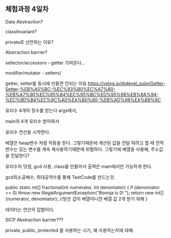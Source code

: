 ## 체험과정 4일차 ##

Data Abstraction?

classInvariant?

private로 선언하는 이유?

Abstraction barrier? 

sellector/accessors - getter 가져온다...

modifier/mutator - setters/


getter, setter를 동시에 만들면 안되는 이유
https://velog.io/@devel_sujin/Getter-Setter-%EB%A5%BC-%EC%93%B0%EC%A7%80-%EB%A7%90%EC%95%84%EC%95%BC%ED%95%98%EB%8A%94-%EC%9D%B4%EC%9C%A0%EA%B0%80-%EB%AD%98%EA%B9%8C

유리수 4개의 정수를 받는다 args에서,

main의 4개 유리수 받아와서

유리수 연산을 시작한다.


배열은 heap변수 처럼 작동을 한다. 그렇기때문에 
계산된 값을 전달 하려고 할 때 
전역변수는 있는 변수를 계속 재사용하기때문에 위험하다.
그렇기에 배열을 사용해, 주소값을 전달한다?


유리수의 덧셈, gcd 사용, class를 만들어서 출력은 main에서만 가능하게 한다.

gcd최소공배수, 최대공약수를 통해 TestCode를 만드는것.

   public static int[] fractional(int numerator, int denomiator) {
        if (denomiator == 0)
            throw new IllegalArgumentException("Bonnja is 0! ");
        return new int[] {numerator, denomiator}; //받은 값이 배열이니깐 배열 값 2개 받기 위해
    }


데이터는 연산의 집합이다.


SICP Abstraction barrier???


private, public, protected 를 사용하는 시기, 왜 사용하는지에 대해.


